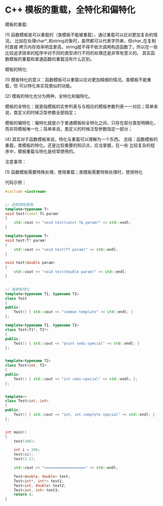 # C++ 模板的重载，全特化和偏特化

模板的重载:&#x20;

(1) 函数模板是可以重载的（类模板不能被重载），通过重载可以应对更加复杂的情况。 比如在处理char\*_和string对象时，虽然都可以代表字符串，但char_在复制时直接 拷贝内存效率明显更高，string就不得不依次调用构造函数了。所以在一些比较追求效率的程序中对不同的类型进行不同的处理还是非常有意义的。 其实函数模板的重载和普通函数的重载没有什么区别。&#x20;



模板的特化:

(1) 模板特化的意义：函数模板可以重载以应对更加精细的情况。类模板不能重载，但 可以特化来实现类似的功能。&#x20;

(2) 模板的特化也分为两种，全特化和偏特化。

模板的全特化：就是指模板的实参列表与与相应的模板参数列表一一对应；简单来说，类定义的时候泛型参数全部指定；

模板的偏特化：偏特化就是介于普通模板和全特化之间，只存在部分类型明确化， 而非将模板唯一化；简单来说，类定义的时候泛型参数指定一部分；&#x20;

(4) 其实对于函数模板来说，特化与重载可以理解为一个东西。 总结：函数模板的重载，类模板的特化。还是比较重要的知识点，应当掌握，在一些 比较复杂的程序中，模板重载与特化是经常使用的。



注意事项：

(1) 函数模板需要特殊处理，使用重载；类模板需要特殊处理时，使用特化



代码示例：

```cpp
#include <iostream>


// 函数模板重载
template<typename T>
void test(const T& param)
{
    std::cout << "void test(const T& param)" << std::endl;
}

template<typename T>
void test(T* param)
{
    std::cout << "void test(T* param)" << std::endl;
}

void test(double param)
{
    std::cout << "void test(double param)" << std::endl;
}


// 类模板特化
template<typename T1, typename T2>
class Test
{
public:
    Test() { std::cout << "common template" << std::endl; }
};

template<typename T1, typename T2>
class Test<T1*, T2*>
{
public:
    Test() { std::cout << "point semi-special" << std::endl; }
};


template<typename T2>
class Test<int, T2>
{
public:
    Test() { std::cout << "int semi-special" << std::endl; };
};


template<>
class Test<int, int>
{
public:
    Test() { std::cout << "int, int complete special" << std::endl; }
};


int main()
{
    test(100);

    int i = 200;
    test(&i);
    test(2.2);

    std::cout << "===================" << std::endl;

    Test<double, double> test;
    Test<int*, int*> test1;
    Test<int, double> test2;
    Test<int, int> test3;
    return 0;
}
```
